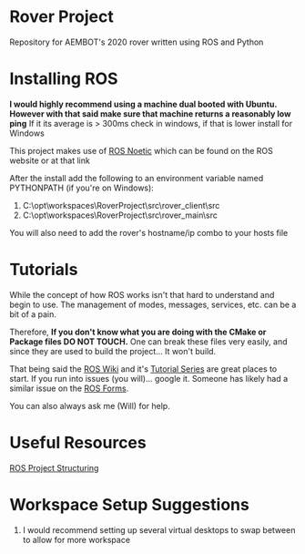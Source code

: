 # Rover Project

Repository for AEMBOT's 2020 rover written using ROS and Python

# Installing ROS

**I would highly recommend using a machine dual booted with Ubuntu. However with that said make sure that machine returns a reasonably low ping**
If it its average is > 300ms check in windows, if that is lower install for Windows

This project makes use of [ROS Noetic](http://wiki.ros.org/noetic/Installation) which can be found on the ROS website or at that link

After the install add the following to an environment variable named PYTHONPATH (if you're on Windows):
1. C:\opt\workspaces\RoverProject\src\rover_client\src
2. C:\opt\workspaces\RoverProject\src\rover_main\src

You will also need to add the rover's hostname/ip combo to your hosts file

# Tutorials

While the concept of how ROS works isn't that hard to understand and begin to use. The management of modes, messages, services, etc. can be a bit of a pain. 

Therefore, 
**If you don't know what you are doing with the CMake or Package files DO NOT TOUCH.**
One can break these files very easily, and since they are used to build the project... It won't build.

That being said the [ROS Wiki](http://wiki.ros.org) and it's [Tutorial Series](http://wiki.ros.org/ROS/Tutorials) are great places to start. If you run into issues (you will)... google it. Someone has likely had a similar issue on the [ROS Forms](https://answers.ros.org/questions/).

You can also always ask me (Will) for help.

# Useful Resources

[ROS Project Structuring](http://www.artificialhumancompanions.com/structure-python-based-ros-package/)

# Workspace Setup Suggestions

1. I would recommend setting up several virtual desktops to swap between to allow for more workspace
